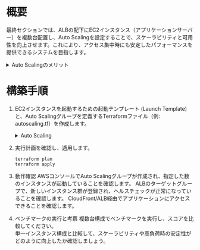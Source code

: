 # 概要
最終セクションでは、ALBの配下にEC2インスタンス（アプリケーションサーバー）を複数台配置し、Auto Scalingを設定することで、スケーラビリティと可用性を向上させます。これにより、アクセス集中時にも安定したパフォーマンスを提供できるシステムを目指します。
<details>
<summary>Auto Scalingのメリット</summary>
<ul>
<li><strong>可用性の向上:</strong> インスタンスに障害が発生した場合、自動的に新しいインスタンスを起動して置き換えます。</li>
<li><strong>スケーラビリティ:</strong> 負荷に応じてインスタンス数を自動的に増減させ、常に適切なキャパシティを維持します。</li>
<li><strong>コスト最適化:</strong> 必要最小限のインスタンス数で運用し、不要なコストを削減します。</li>
<li><strong>運用の自動化:</strong> 手動でのインスタンス増減作業が不要になります。</li>
</ul>
</details>

# 構築手順
1. EC2インスタンスを起動するための起動テンプレート (Launch Template) と、Auto Scalingグループを定義するTerraformファイル（例: autoscaling.tf）を作成します。
    <details>
    <summary>Auto Scaling</summary>

    ```
    //TODO
    ```

    </details>

2. 実行計画を確認し、適用します。
    ```
    terraform plan
    terraform apply
    ```

3. 動作確認
    AWSコンソールでAuto Scalingグループが作成され、指定した数のインスタンスが起動していることを確認します。
    ALBのターゲットグループで、新しいインスタンス群が登録され、ヘルスチェックが正常になっていることを確認します。
    CloudFront/ALB経由でアプリケーションにアクセスできることを確認します。
4. ベンチマークの実行と考察
    複数台構成でベンチマークを実行し、スコアを比較してください。  
    単一インスタンス構成と比較して、スケーラビリティや高負荷時の安定性がどのように向上したか確認しましょう。